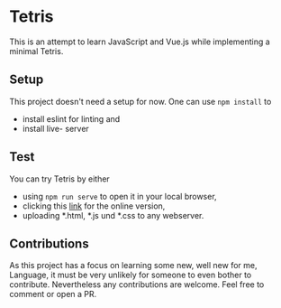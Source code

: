 # Tetris

This is an attempt to learn JavaScript and Vue.js while implementing a minimal Tetris. 

## Setup

This project doesn't need a setup for now. One can use `npm install` to
*  install eslint for linting and
*  install live- server
 
## Test
You can try Tetris by either
* using `npm run serve` to open it in your local browser,
* clicking this [link](https://xb-tetris.netlify.app/) for the online version,
* uploading *.html, *.js und *.css to any webserver.

## Contributions
As this project has a focus on learning some new, well new for me, Language, it must be very unlikely for someone to even bother to contribute. Nevertheless any contributions are welcome. Feel free to comment or open a PR.